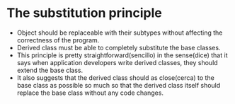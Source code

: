 # The substitution principle
- Object should be replaceable with their subtypes without affecting the correctness of the program.
- Derived class must be able to completely substitute the base classes.
- This principle is pretty straightforward(sencillo) in the sense(dice) that it says when application developers 
write derived classes, they should extend the base class. 
- It also suggests that the derived class should as close(cerca) to the base class as 
possible so much so that the derived class itself should replace the base class without any code changes.